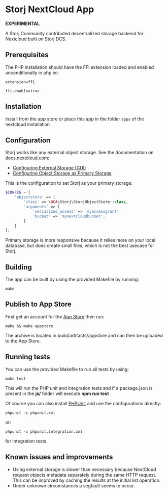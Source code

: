 # Storj NextCloud App

**EXPERIMENTAL**

A Storj Community contributed decentralized storage backend for Nextcloud built on Storj DCS.

## Prerequisites

The PHP installation should have the FFI extension loaded and enabled unconditionally in php.ini:

```
extension=ffi

ffi.enable=true
```

## Installation

Install from the app store or place this app in the folder `apps` of the nextcloud installation

## Configuration

Storj works like any external object storage. See the documentation on docs.nextcloud.com:

* [Configuring External Storage (GUI)](https://docs.nextcloud.com/server/20/admin_manual/configuration_files/external_storage_configuration_gui.html)
* [Configuring Object Storage as Primary Storage](https://docs.nextcloud.com/server/20/admin_manual/configuration_files/primary_storage.html)

This is the configuration to set Storj as your primary storage:

```php
$CONFIG = [
    'objectstore' => [
        'class' => \OCA\Storj\StorjObjectStore::class,
        'arguments' => [
            'serialized_access' => 'myaccessgrant',
            'bucket' => 'mynextcloudbucket',
        ]
    ]
];
```

Primary storage is more responsive because it relies more on your local database, but does create small files, which is not the best usecase for Storj.

## Building

The app can be built by using the provided Makefile by running:

    make

## Publish to App Store

First get an account for the [App Store](http://apps.nextcloud.com/) then run:

    make && make appstore

The archive is located in build/artifacts/appstore and can then be uploaded to the App Store.

## Running tests
You can use the provided Makefile to run all tests by using:

    make test

This will run the PHP unit and integration tests and if a package.json is present in the **js/** folder will execute **npm run test**

Of course you can also install [PHPUnit](http://phpunit.de/getting-started.html) and use the configurations directly:

    phpunit -c phpunit.xml

or:

    phpunit -c phpunit.integration.xml

for integration tests

## Known issues and improvements

- Using external storage is slower than necessary because NextCloud request objects metadata separately during the same HTTP request. This can be improved by caching the results at the initial list operation. 
- Under unknown circumstances a segfault seems to occur.
